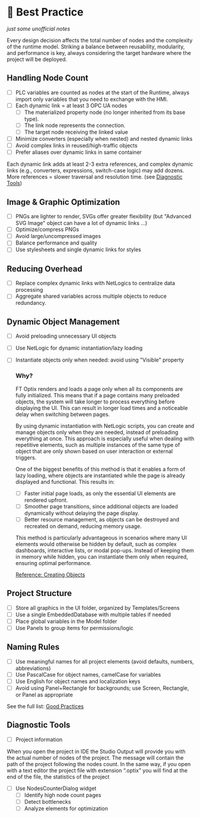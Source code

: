 # 🚀 Best Practice
*just some unofficial notes*

Every design decision affects the total number of nodes and the complexity of the runtime model. Striking a balance between reusability, modularity, and performance is key, always considering the target hardware where the project will be deployed.

## Handling Node Count
- [ ] PLC variables are counted as nodes at the start of the Runtime, always import only variables that you need to exchange with the HMI.
- [ ] Each dynamic link = at least 3 OPC UA nodes
    - [ ] The materialized property node (no longer inherited from its base type).
    - [ ] The link node represents the connection.
    - [ ] The target node receiving the linked value
- [ ] Minimize converters (especially when nested) and nested dynamic links
- [ ] Avoid complex links in reused/high-traffic objects
- [ ] Prefer aliases over dynamic links in same container

Each dynamic link adds at least 2-3 extra references, and complex dynamic links (e.g., converters, expressions, switch-case logic) may add dozens. More references = slower traversal and resolution time.
(see [Diagnostic Tools](#7-diagnostic-tools))

## Image & Graphic Optimization
- [ ] PNGs are lighter to render, SVGs offer greater flexibility (but "Advanced SVG Image" object can have a lot of dynamic links ...)
- [ ] Optimize/compress PNGs
- [ ] Avoid large/uncompressed images
- [ ] Balance performance and quality
- [ ] Use stylesheets and single dynamic links for styles

## Reducing Overhead
- [ ] Replace complex dynamic links with NetLogics to centralize data processing
- [ ] Aggregate shared variables across multiple objects to reduce redundancy.

## Dynamic Object Management
- [ ] Avoid preloading unnecessary UI objects
- [ ] Use NetLogic for dynamic instantiation/lazy loading
- [ ] Instantiate objects only when needed: avoid using "Visible" property

    ### Why?
    
    FT Optix renders and loads a page only when all its components are fully initialized. This means that if a page contains many preloaded objects, the system will take longer to process everything before displaying the UI. This can result in longer load times and a noticeable delay when switching between pages.
    
    By using dynamic instantiation with NetLogic scripts, you can create and manage objects only when they are needed, instead of preloading everything at once. This approach is especially useful when dealing with repetitive elements, such as multiple instances of the same type of object that are only shown based on user interaction or external triggers.
    
    One of the biggest benefits of this method is that it enables a form of lazy loading, where objects are instantiated while the page is already displayed and functional. 
    This results in:
    - [ ] Faster initial page loads, as only the essential UI elements are rendered upfront.
    - [ ] Smoother page transitions, since additional objects are loaded dynamically without delaying the page display.
    - [ ] Better resource management, as objects can be destroyed and recreated on demand, reducing memory usage.
    
    This method is particularly advantageous in scenarios where many UI elements would otherwise be hidden by default, such as complex dashboards, interactive lists, or modal pop-ups. Instead of keeping them in memory while hidden, you can instantiate them only when required, ensuring optimal performance.
    
    [Reference: Creating Objects](https://github.com/FactoryTalk-Optix/NetLogic_CheatSheet/blob/main/pages/creating-objects.md#iuaobjects)

## Project Structure
- [ ] Store all graphics in the UI folder, organized by Templates/Screens
- [ ] Use a single EmbeddedDatabase with multiple tables if needed
- [ ] Place global variables in the Model folder
- [ ] Use Panels to group items for permissions/logic

## Naming Rules
- [ ] Use meaningful names for all project elements (avoid defaults, numbers, abbreviations)
- [ ] Use PascalCase for object names, camelCase for variables
- [ ] Use English for object names and localization keys
- [ ] Avoid using Panel+Rectangle for backgrounds; use Screen, Rectangle, or Panel as appropriate

See the full list: [Good Practices](https://github.com/FactoryTalk-Optix/NetLogic_CheatSheet/blob/main/pages/good-practices.md)

## Diagnostic Tools
- [ ] Project information

 When you open the project in IDE the Studio Output will provide you with the actual number of nodes of the project. The message will contain the path of the project following the nodes count. In the same way, if you open with a text editor the project file with extension “.optix” you will find at the end of the file, the statistics of the project

- [ ] Use NodesCounterDialog widget
    - [ ] Identify high node count pages
    - [ ] Detect bottlenecks
    - [ ] Analyze elements for optimization
